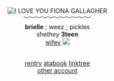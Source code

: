 <div align='center'> 
 <img src='https://i.pinimg.com/564x/5f/6e/0a/5f6e0a2b048b309b4d7c1bd01a3e617e.jpg' title='I LOVE YOU FIONA GALLAGHER'

   <br>︶︶︶︶︶︶︶︶︶︶︶<br>
<b>brielle</b> ; weez ; pickles<br>
   she<i>they</i>  <b>3teen </b>
  <br> <a href="https://github.com/FatherGascoigne">wifey</a> <img src='https://files.catbox.moe/9b3lac.gif'>

<br> <a href="https://rentry.co/metalocalypsedotcom">rentry</a>   <a href="https://metalocalypse.atabook.org/">atabook</a>   <a href="https://linktr.ee/weezerus">linktree</a>
<br> <a href="https://github.com/leoneabbacchio">other account</a>
